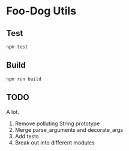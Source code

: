 # Foo-Dog Utils

## Test

 `npm test`

## Build

 `npm run build`

 ## TODO

 A lot.

 1. Remove polluting String prototype
 2. Merge parse_arguments and decorate_args
 3. Add tests
 4. Break out into different modules